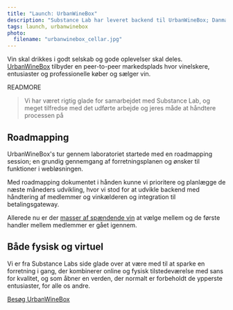 ```yaml
---
title: "Launch: UrbanWineBox"
description: "Substance Lab har leveret backend til UrbanWineBox; Danmarks første deleøkonomiske vinkælder og -markedsplads"
tags: launch, urbanwinebox
photo:
  filename: "urbanwinebox_cellar.jpg"
---
```


Vin skal drikkes i godt selskab og gode oplevelser skal deles. [UrbanWineBox](http://www.urbanwinebox.com) tilbyder en peer-to-peer markedsplads hvor vinelskere, entusiaster og professionelle køber og sælger vin.

READMORE

<div class="quote"><blockquote>
Vi har været rigtig glade for samarbejdet med Substance Lab, og meget tilfredse med det udførte arbejde og jeres måde at håndtere processen på
</blockquote></div>

## Roadmapping

UrbanWineBox's tur gennem laboratoriet startede med en roadmapping session; en grundig gennemgang af forretningsplanen og ønsker til funktioner i webløsningen.

Med roadmapping dokumentet i hånden kunne vi prioritere og planlægge de næste måneders udvikling, hvor vi stod for at udvikle backend med håndtering af medlemmer og vinkælderen og integration til betalingsgateway.

Allerede nu er der [masser af spændende vin](https://www.urbanwinebox.com/marketplace) at vælge mellem og de første handler mellem medlemmer er gået igennem.

## Både fysisk og virtuel

Vi er fra Substance Labs side glade over at være med til at sparke en forretning i gang, der kombinerer online og fysisk tilstedeværelse med sans for kvalitet, og som åbner en verden, der normalt er forbeholdt de ypperste entusiaster, for alle os andre.

<div class="call-to-action"><a href="https://www.urbanwinebox.com" title="UrbanWineBox">Besøg UrbanWineBox</a></div>
